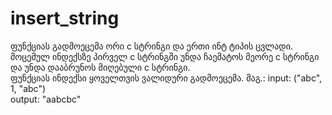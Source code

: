 # insert_string  
 ფუნქციას გადმოეცემა ორი c სტრინგი და ერთი ინტ ტიპის ცვლადი. მოცემულ ინდექსზე პირველ c სტრინგში უნდა ჩაემატოს მეორე c სტრინგი და უნდა დააბრუნოს მიღებული c სტრინგი.  
 ფუნქციას ინდექსი ყოველთვის ვალიდური გადმოეცემა.
 მაგ.: 
 input: ("abc", 1, "abc")  
 output: "aabcbc"
 